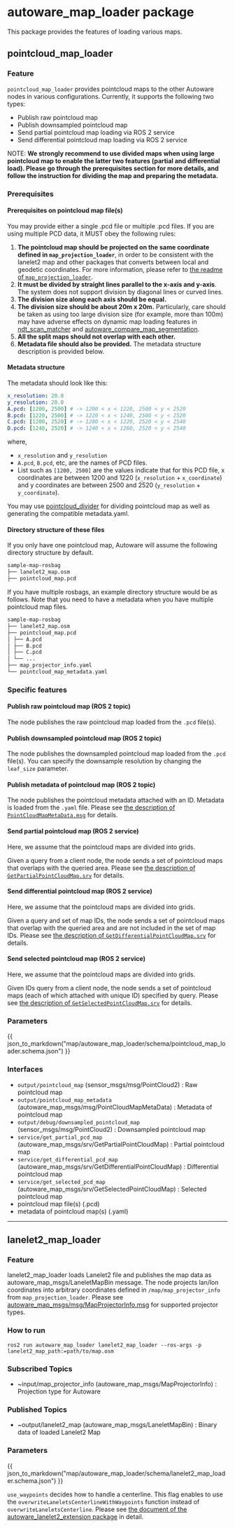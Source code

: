 # autoware_map_loader package

This package provides the features of loading various maps.

## pointcloud_map_loader

### Feature

`pointcloud_map_loader` provides pointcloud maps to the other Autoware nodes in various configurations.
Currently, it supports the following two types:

- Publish raw pointcloud map
- Publish downsampled pointcloud map
- Send partial pointcloud map loading via ROS 2 service
- Send differential pointcloud map loading via ROS 2 service

NOTE: **We strongly recommend to use divided maps when using large pointcloud map to enable the latter two features (partial and differential load). Please go through the prerequisites section for more details, and follow the instruction for dividing the map and preparing the metadata.**

### Prerequisites

#### Prerequisites on pointcloud map file(s)

You may provide either a single .pcd file or multiple .pcd files. If you are using multiple PCD data, it MUST obey the following rules:

1. **The pointcloud map should be projected on the same coordinate defined in `map_projection_loader`**, in order to be consistent with the lanelet2 map and other packages that converts between local and geodetic coordinates. For more information, please refer to [the readme of `map_projection_loader`](https://github.com/autowarefoundation/autoware_universe/tree/main/map/autoware_map_projection_loader/README.md).
2. **It must be divided by straight lines parallel to the x-axis and y-axis**. The system does not support division by diagonal lines or curved lines.
3. **The division size along each axis should be equal.**
4. **The division size should be about 20m x 20m.** Particularly, care should be taken as using too large division size (for example, more than 100m) may have adverse effects on dynamic map loading features in [ndt_scan_matcher](https://github.com/autowarefoundation/autoware_universe/tree/main/localization/autoware_ndt_scan_matcher) and [autoware_compare_map_segmentation](https://github.com/autowarefoundation/autoware_universe/tree/main/perception/autoware_compare_map_segmentation).
5. **All the split maps should not overlap with each other.**
6. **Metadata file should also be provided.** The metadata structure description is provided below.

#### Metadata structure

The metadata should look like this:

```yaml
x_resolution: 20.0
y_resolution: 20.0
A.pcd: [1200, 2500] # -> 1200 < x < 1220, 2500 < y < 2520
B.pcd: [1220, 2500] # -> 1220 < x < 1240, 2500 < y < 2520
C.pcd: [1200, 2520] # -> 1200 < x < 1220, 2520 < y < 2540
D.pcd: [1240, 2520] # -> 1240 < x < 1260, 2520 < y < 2540
```

where,

- `x_resolution` and `y_resolution`
- `A.pcd`, `B.pcd`, etc, are the names of PCD files.
- List such as `[1200, 2500]` are the values indicate that for this PCD file, x coordinates are between 1200 and 1220 (`x_resolution` + `x_coordinate`) and y coordinates are between 2500 and 2520 (`y_resolution` + `y_coordinate`).

You may use [pointcloud_divider](https://github.com/autowarefoundation/autoware_tools/tree/main/map/autoware_pointcloud_divider) for dividing pointcloud map as well as generating the compatible metadata.yaml.

#### Directory structure of these files

If you only have one pointcloud map, Autoware will assume the following directory structure by default.

```bash
sample-map-rosbag
├── lanelet2_map.osm
├── pointcloud_map.pcd
```

If you have multiple rosbags, an example directory structure would be as follows. Note that you need to have a metadata when you have multiple pointcloud map files.

```bash
sample-map-rosbag
├── lanelet2_map.osm
├── pointcloud_map.pcd
│ ├── A.pcd
│ ├── B.pcd
│ ├── C.pcd
│ └── ...
├── map_projector_info.yaml
└── pointcloud_map_metadata.yaml
```

### Specific features

#### Publish raw pointcloud map (ROS 2 topic)

The node publishes the raw pointcloud map loaded from the `.pcd` file(s).

#### Publish downsampled pointcloud map (ROS 2 topic)

The node publishes the downsampled pointcloud map loaded from the `.pcd` file(s). You can specify the downsample resolution by changing the `leaf_size` parameter.

#### Publish metadata of pointcloud map (ROS 2 topic)

The node publishes the pointcloud metadata attached with an ID. Metadata is loaded from the `.yaml` file. Please see [the description of `PointCloudMapMetaData.msg`](https://github.com/autowarefoundation/autoware_msgs/tree/main/autoware_map_msgs#pointcloudmapmetadatamsg) for details.

#### Send partial pointcloud map (ROS 2 service)

Here, we assume that the pointcloud maps are divided into grids.

Given a query from a client node, the node sends a set of pointcloud maps that overlaps with the queried area.
Please see [the description of `GetPartialPointCloudMap.srv`](https://github.com/autowarefoundation/autoware_msgs/tree/main/autoware_map_msgs#getpartialpointcloudmapsrv) for details.

#### Send differential pointcloud map (ROS 2 service)

Here, we assume that the pointcloud maps are divided into grids.

Given a query and set of map IDs, the node sends a set of pointcloud maps that overlap with the queried area and are not included in the set of map IDs.
Please see [the description of `GetDifferentialPointCloudMap.srv`](https://github.com/autowarefoundation/autoware_msgs/tree/main/autoware_map_msgs#getdifferentialpointcloudmapsrv) for details.

#### Send selected pointcloud map (ROS 2 service)

Here, we assume that the pointcloud maps are divided into grids.

Given IDs query from a client node, the node sends a set of pointcloud maps (each of which attached with unique ID) specified by query.
Please see [the description of `GetSelectedPointCloudMap.srv`](https://github.com/autowarefoundation/autoware_msgs/tree/main/autoware_map_msgs#getselectedpointcloudmapsrv) for details.

### Parameters

{{ json_to_markdown("map/autoware_map_loader/schema/pointcloud_map_loader.schema.json") }}

### Interfaces

- `output/pointcloud_map` (sensor_msgs/msg/PointCloud2) : Raw pointcloud map
- `output/pointcloud_map_metadata` (autoware_map_msgs/msg/PointCloudMapMetaData) : Metadata of pointcloud map
- `output/debug/downsampled_pointcloud_map` (sensor_msgs/msg/PointCloud2) : Downsampled pointcloud map
- `service/get_partial_pcd_map` (autoware_map_msgs/srv/GetPartialPointCloudMap) : Partial pointcloud map
- `service/get_differential_pcd_map` (autoware_map_msgs/srv/GetDifferentialPointCloudMap) : Differential pointcloud map
- `service/get_selected_pcd_map` (autoware_map_msgs/srv/GetSelectedPointCloudMap) : Selected pointcloud map
- pointcloud map file(s) (.pcd)
- metadata of pointcloud map(s) (.yaml)

---

## lanelet2_map_loader

### Feature

lanelet2_map_loader loads Lanelet2 file and publishes the map data as autoware_map_msgs/LaneletMapBin message.
The node projects lan/lon coordinates into arbitrary coordinates defined in `/map/map_projector_info` from `map_projection_loader`.
Please see [autoware_map_msgs/msg/MapProjectorInfo.msg](https://github.com/autowarefoundation/autoware_msgs/blob/main/autoware_map_msgs/msg/MapProjectorInfo.msg) for supported projector types.

### How to run

`ros2 run autoware_map_loader lanelet2_map_loader --ros-args -p lanelet2_map_path:=path/to/map.osm`

### Subscribed Topics

- ~input/map_projector_info (autoware_map_msgs/MapProjectorInfo) : Projection type for Autoware

### Published Topics

- ~output/lanelet2_map (autoware_map_msgs/LaneletMapBin) : Binary data of loaded Lanelet2 Map

### Parameters

{{ json_to_markdown("map/autoware_map_loader/schema/lanelet2_map_loader.schema.json") }}

`use_waypoints` decides how to handle a centerline.
This flag enables to use the `overwriteLaneletsCenterlineWithWaypoints` function instead of `overwriteLaneletsCenterline`. Please see [the document of the autoware_lanelet2_extension package](https://github.com/autowarefoundation/autoware_lanelet2_extension/blob/main/autoware_lanelet2_extension/docs/lanelet2_format_extension.md#centerline) in detail.
